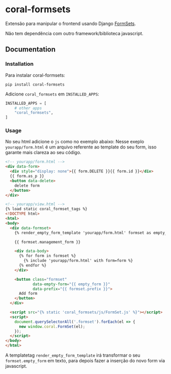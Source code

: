 # coral-formsets

Extensão para manipular o frontend usando Django [FormSets](https://docs.djangoproject.com/en/dev/topics/forms/formsets/).

Não tem dependência com outro framework/biblioteca javascript.

## Documentation

### Installation

Para instalar coral-formsets:

```shell
pip install coral-formsets
```

Adicione `coral_formsets` em `INSTALLED_APPS`:

```python
INSTALLED_APPS = [
    # other apps
    "coral_formsets",
]
```

### Usage

No seu html adicione o `js` como no exemplo abaixo:
Nesse exeplo `yourapp/form.html` é um arquivo referente ao template do seu form, isso garante mais clareza ao seu código.

```html
<!-- yourapp/form.html -->
<div data-form>
  <div style="display: none">{{ form.DELETE }}{{ form.id }}</div>
  {{ form.as_p }}
  <button data-delete>
    delete form
  </button>
</div>
```

```html
<!-- yourapp/view.html -->
{% load static coral_formset_tags %}
<!DOCTYPE html>
<html>
<body>
  <div data-formset>
    {% render_empty_form_template 'yourapp/form.html' formset as empty_form %}

    {{ formset.management_form }}

    <div data-body>
      {% for form in formset %}
        {% include 'yourapp/form.html' with form=form %}
      {% endfor %}
    </div>

    <button class="formset"
            data-empty-form="{{ empty_form }}"
            data-prefix="{{ formset.prefix }}">
      Add form
    </button>
  </div>

  <script src="{% static 'coral_formsets/js/FormSet.js' %}"></script>
  <script>
    document.querySelectorAll('.formset').forEach(el => {
      new window.coral.FormSet(el);
    });
  </script>
</body>
</html>
```

A templatetag `render_empty_form_template` irá transformar o seu `formset.empty_form` em texto, para depois fazer a inserção do novo form via javascript.

